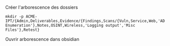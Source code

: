 
Créer l'arborescence des dossiers

```shell
mkdir -p ACME-IPT/{Admin,Deliverables,Evidence/{Findings,Scans/{Vuln,Service,Web,'AD Enumeration'},Notes,OSINT,Wireless,'Logging output','Misc Files'},Retest}
```

Ouvrir arborescence dans obsidian



